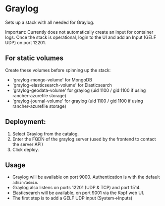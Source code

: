 # Graylog

Sets up a stack with all needed for Graylog.

Important: Currently does not automatically create an input for container logs.
Once the stack is operational, login to the UI and add an Input (GELF UDP) on port 12201.

## For static volumes
Create these volumes before spinning up the stack:
* 'graylog-mongo-volume' for MongoDB
* 'graylog-elasticsearch-volume' for Elasticsearch
* 'graylog-geodata-volume' for graylog (uid 1100 / gid 1100 if using rancher-azurefile storage)
* 'graylog-journal-volume' for graylog (uid 1100 / gid 1100 if using rancher-azurefile storage)

## Deployment:
1. Select Graylog from the catalog.
2. Enter the FQDN of the graylog server (used by the frontend to contact the server API)
3. Click deploy.

## Usage
* Graylog will be available on port 9000. Authentication is with the default `admin/admin`.
* Graylog also listens on ports 12201 (UDP & TCP) and port 1514.
* Elasticsearch will be available, on port 9001 via the Kopf web UI.
* The first step is to add a GELF UDP input (System->Inputs)
